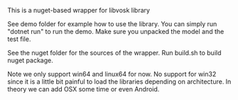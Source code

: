 This is a nuget-based wrapper for libvosk library

See demo folder for example how to use the library. You can simply run
"dotnet run" to run the demo. Make sure you unpacked the model and the
test file.

See the nuget folder for the sources of the wrapper. Run build.sh to
build nuget package.

Note we only support win64 and linux64 for now. No support for win32
since it is a little bit painful to load the libraries depending on
architecture. In theory we can add OSX some time or even Android.
